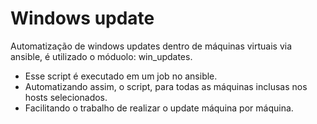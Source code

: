 # Windows update
Automatização de windows updates dentro de máquinas virtuais via ansible, é utilizado o móduolo: win_updates.

  -  Esse script é executado em um job no ansible.
  -  Automatizando assim, o script, para todas as máquinas inclusas nos hosts selecionados.
  -  Facilitando o trabalho de realizar o update máquina por máquina.
